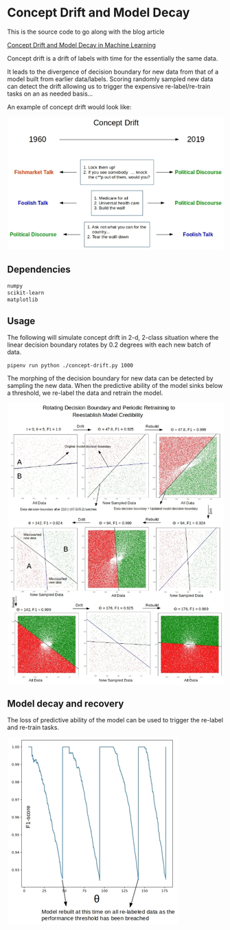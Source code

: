 # Concept Drift and Model Decay

This is the source code to go along with the blog article

[Concept Drift and Model Decay in Machine Learning](http://xplordat.com/2019/04/25/concept-drift-and-model-decay-in-machine-learning/)

Concept drift is a drift of labels with time for the essentially the same data.

It leads to the divergence of decision boundary for new data from that of a model built from earlier data/labels. Scoring randomly sampled new data can detect the drift allowing us to trigger the expensive re-label/re-train tasks on an as needed basis…

An example of concept drift would look like:

![Concept Drift](./images/concept-drift.jpg "When the interpretation of data changes")

## Dependencies

	numpy
	scikit-learn
	matplotlib

## Usage

The following will simulate concept drift in 2-d, 2-class situation where the linear decision boundary rotates by 0.2 degrees with each new batch of data.

	pipenv run python ./concept-drift.py 1000

The morphing of the decision boundary for new data can be detected by sampling the new data. When the predictive ability of the model sinks below a threshold, we re-label the data and retrain the model.

![Drift over time](./images/concept-simulation-1.jpg "Drifting labels require a re-labeling of the data and a retraining of the model")

## Model decay and recovery

The loss of predictive ability of the model can be used to trigger the re-label and re-train tasks.

![Model Decay and Recovery](./images/concept-f1score.jpg "Periodic model decay and recovery")



